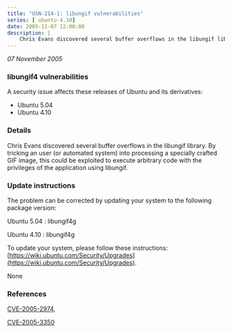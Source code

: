 ```yaml
---
title: "USN-214-1: libungif vulnerabilities"
series: [ ubuntu-4.10]
date: 2005-11-07 12:00:00
description: |
    Chris Evans discovered several buffer overflows in the libungif library. By tricking an user (or automated system) into processing a specially crafted GIF image, this could be exploited to execute arbitrary code with the privileges of the application using libungif.
--- 
```

 
 

*07 November 2005*

### libungif4 vulnerabilities

A security issue affects these releases of Ubuntu and its derivatives:

* Ubuntu 5.04
* Ubuntu 4.10

### Details

Chris Evans discovered several buffer overflows in the libungif library. By tricking an user (or automated system) into processing a specially crafted GIF image, this could be exploited to execute arbitrary code with the privileges of the application using libungif.

### Update instructions

The problem can be corrected by updating your system to the following package version:

Ubuntu 5.04
 : libungif4g 

Ubuntu 4.10
 : libungif4g 

To update your system, please follow these instructions: [https://wiki.ubuntu.com/Security/Upgrades](https://wiki.ubuntu.com/Security/Upgrades).

None

### References

 
 [CVE-2005-2974](http://people.ubuntu.com/~ubuntu-security/cve/CVE-2005-2974), 

 [CVE-2005-3350](http://people.ubuntu.com/~ubuntu-security/cve/CVE-2005-3350)
 

